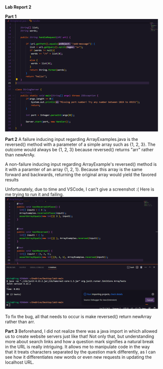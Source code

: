 **Lab Report 2**

**Part 1**
![Image](Code.png)


**Part 2**
A failure inducing input regarding ArrayExamples.java is the reversed() method with a parameter of a simple array such as {1, 2, 3}. The outcome would always be {1, 2, 3} because reversed() returns "arr" rather than newArrAy.

A non-failure inducing input regarding ArrayExample's reversed() method is it with a paramter of an array {1, 2, 1}. Because this array is the same forward and backwards, returning the original array would yield the favored results

Unfortunately, due to time and VSCode, I can't give a screenshot :( Here is me trying to run it and failing.
![Image](Help.png)

To fix the bug, all that needs to occur is make reversed() return newArray rather than arr.



**Part 3**
Beforehand, I did not realize there was a java import in which allowed us to create website servers just like that! Not only that, but understanding more about search links and how a question mark signifies a natural break in the URL is really intriguing. It allows me to manipulate code in the way that it treats characters separated by the question mark differently, as I can see how it differentiates new words or even new requests in updating the localhost URL.


